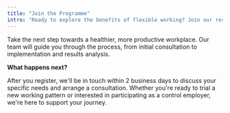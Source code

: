 ```yaml
---
title: "Join the Programme"
intro: "Ready to explore the benefits of flexible working? Join our research programme and be part of the movement transforming workplaces across Sussex and beyond."
---
```


Take the next step towards a healthier, more productive workplace. Our team will guide you through the process, from initial consultation to implementation and results analysis.

**What happens next?**

After you register, we'll be in touch within 2 business days to discuss your specific needs and arrange a consultation. Whether you're ready to trial a new working pattern or interested in participating as a control employer, we're here to support your journey.
